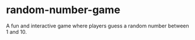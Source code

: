 # random-number-game
A fun and interactive game where players guess a random number between 1 and 10.
